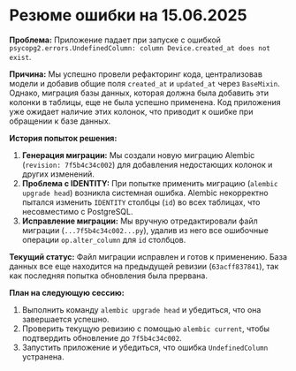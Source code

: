 # Резюме ошибки на 15.06.2025

**Проблема:**
Приложение падает при запуске с ошибкой `psycopg2.errors.UndefinedColumn: column Device.created_at does not exist`.

**Причина:**
Мы успешно провели рефакторинг кода, централизовав модели и добавив общие поля `created_at` и `updated_at` через `BaseMixin`. Однако, миграция базы данных, которая должна была добавить эти колонки в таблицы, еще не была успешно применена. Код приложения уже ожидает наличие этих колонок, что приводит к ошибке при обращении к базе данных.

**История попыток решения:**

1. **Генерация миграции:** Мы создали новую миграцию Alembic (`revision: 7f5b4c34c002`) для добавления недостающих колонок и других изменений.
2. **Проблема с IDENTITY:** При попытке применить миграцию (`alembic upgrade head`) возникла системная ошибка. Alembic некорректно пытался изменить `IDENTITY` столбцы (`id`) во всех таблицах, что несовместимо с PostgreSQL.
3. **Исправление миграции:** Мы вручную отредактировали файл миграции (`...7f5b4c34c002...py`), удалив из него все ошибочные операции `op.alter_column` для `id` столбцов.

**Текущий статус:**
Файл миграции исправлен и готов к применению. База данных все еще находится на предыдущей ревизии (`63acff837841`), так как последняя попытка обновления была прервана.

**План на следующую сессию:**

1. Выполнить команду `alembic upgrade head` и убедиться, что она завершается успешно.
2. Проверить текущую ревизию с помощью `alembic current`, чтобы подтвердить обновление до `7f5b4c34c002`.
3. Запустить приложение и убедиться, что ошибка `UndefinedColumn` устранена.
